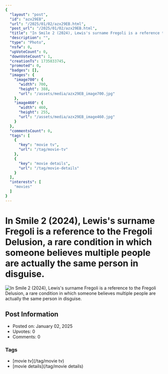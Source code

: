 ```yaml
---
{
  "layout": "post",
  "id": "azx29EB",
  "url": "/2025/01/02/azx29EB.html",
  "post_url": "/2025/01/02/azx29EB.html",
  "title": "In Smile 2 (2024), Lewis's surname Fregoli is a reference to the Fregoli Delusion, a rare condition in which someone believes multiple people are actually the same person in disguise.",
  "description": "",
  "type": "Photo",
  "nsfw": 0,
  "upVoteCount": 0,
  "downVoteCount": 1,
  "creationTs": 1735833745,
  "promoted": 0,
  "badges": [],
  "images": {
    "image700": {
      "width": 700,
      "height": 388,
      "url": "/assets/media/azx29EB_image700.jpg"
    },
    "image460": {
      "width": 460,
      "height": 255,
      "url": "/assets/media/azx29EB_image460.jpg"
    }
  },
  "commentsCount": 0,
  "tags": [
    {
      "key": "movie tv",
      "url": "/tag/movie-tv"
    },
    {
      "key": "movie details",
      "url": "/tag/movie-details"
    }
  ],
  "interests": [
    "movies"
  ]
}
---
```


# In Smile 2 (2024), Lewis's surname Fregoli is a reference to the Fregoli Delusion, a rare condition in which someone believes multiple people are actually the same person in disguise.

![In Smile 2 (2024), Lewis's surname Fregoli is a reference to the Fregoli Delusion, a rare condition in which someone believes multiple people are actually the same person in disguise.](/assets/media/azx29EB_image700.jpg)

## Post Information

- Posted on: January 02, 2025
- Upvotes: 0
- Comments: 0

### Tags

- [movie tv](/tag/movie tv)
- [movie details](/tag/movie details)
